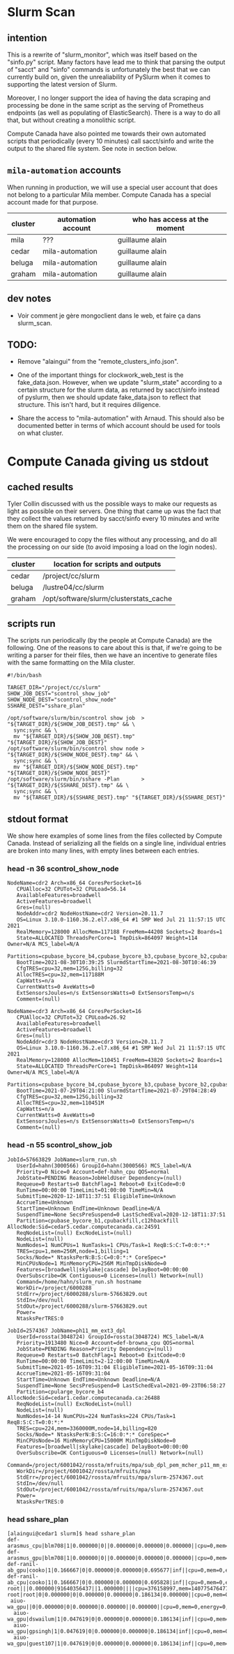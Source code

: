 # Slurm Scan

## intention

This is a rewrite of "slurm_monitor", which was itself based on the "sinfo.py" script.
Many factors have lead me to think that parsing the output of "sacct" and "sinfo" commands
is unfortunately the best that we can currently build on, given the unrealiability of PySlurm
when it comes to supporting the latest version of Slurm.

Moreover, I no longer support the idea of having the data scraping
and processing be done in the same script as the serving of
Prometheus endpoints (as well as populating of ElasticSearch).
There is a way to do all that, but without creating a monolithic script.

Compute Canada have also pointed me towards their own automated scripts
that periodically (every 10 minutes) call sacct/sinfo and write the output
to the shared file system. See note in section below.



## `mila-automation` accounts

When running in production, we will use a special user account that does
not belong to a particular Mila member. Compute Canada has a special account
made for that purpose.

|cluster | automation account | who has access at the moment |
|--------|--------------------|------------------------------|
| mila   | ???                | guillaume alain |
| cedar  | mila-automation    | guillaume alain |
| beluga | mila-automation    | guillaume alain |
| graham | mila-automation    | guillaume alain |

## dev notes

- Voir comment je gère mongoclient dans le web, et faire ça dans slurm_scan.

## TODO:

- Remove "alaingui" from the "remote_clusters_info.json".

- One of the important things for clockwork_web_test is the fake_data.json.
However, when we update "slurm_state" according to a certain structure for
the slurm data, as returned by sacct/sinfo instead of pyslurm, then we
should update fake_data.json to reflect that structure.
This isn't hard, but it requires diligence.

- Share the access to "mila-automation" with Arnaud.
This should also be documented better in terms of which account should be
used for tools on what cluster.



# Compute Canada giving us stdout

## cached results

Tyler Collin discussed with us the possible ways to
make our requests as light as possible on their servers.
One thing that came up was the fact that they collect the
values returned by sacct/sinfo every 10 minutes and write them
on the shared file system.

We were encouraged to copy the files without any processing,
and do all the processing on our side (to avoid imposing a load
on the login nodes).

| cluster | location for scripts and outputs |
|--|--|
| cedar | /project/cc/slurm |
| beluga | /lustre04/cc/slurm |
| graham | /opt/software/slurm/clusterstats_cache |

## scripts run

The scripts run periodically (by the people at Compute Canada) are the following.
One of the reasons to care about this is that, if we're going to be writing
a parser for their files, then we have an incentive to generate files with
the same formatting on the Mila cluster.

```
#!/bin/bash

TARGET_DIR="/project/cc/slurm"
SHOW_JOB_DEST="scontrol_show_job"
SHOW_NODE_DEST="scontrol_show_node"
SSHARE_DEST="sshare_plan"

/opt/software/slurm/bin/scontrol show job  > "${TARGET_DIR}/${SHOW_JOB_DEST}.tmp" && \
  sync;sync && \
  mv "${TARGET_DIR}/${SHOW_JOB_DEST}.tmp" "${TARGET_DIR}/${SHOW_JOB_DEST}"
/opt/software/slurm/bin/scontrol show node > "${TARGET_DIR}/${SHOW_NODE_DEST}.tmp" && \
  sync;sync && \
  mv "${TARGET_DIR}/${SHOW_NODE_DEST}.tmp" "${TARGET_DIR}/${SHOW_NODE_DEST}"
/opt/software/slurm/bin/sshare -Plan       > "${TARGET_DIR}/${SSHARE_DEST}.tmp" && \
  sync;sync && \
  mv "${TARGET_DIR}/${SSHARE_DEST}.tmp" "${TARGET_DIR}/${SSHARE_DEST}"
```

## stdout format

We show here examples of some lines from the files collected by Compute Canada.
Instead of serializing all the fields on a single line, individual entries
are broken into many lines, with empty lines between each entries.

### head -n 36 scontrol_show_node

```
NodeName=cdr2 Arch=x86_64 CoresPerSocket=16 
   CPUAlloc=32 CPUTot=32 CPULoad=56.14
   AvailableFeatures=broadwell
   ActiveFeatures=broadwell
   Gres=(null)
   NodeAddr=cdr2 NodeHostName=cdr2 Version=20.11.7
   OS=Linux 3.10.0-1160.36.2.el7.x86_64 #1 SMP Wed Jul 21 11:57:15 UTC 2021 
   RealMemory=128000 AllocMem=117188 FreeMem=44208 Sockets=2 Boards=1
   State=ALLOCATED ThreadsPerCore=1 TmpDisk=864097 Weight=114 Owner=N/A MCS_label=N/A
   Partitions=cpubase_bycore_b4,cpubase_bycore_b3,cpubase_bycore_b2,cpubase_bycore_b1,cpubase_bynode_b4,cpubase_bynode_b3,cpubase_bynode_b2,cpubase_bynode_b1,cpubackfill,c12hbackfill,cpupreempt 
   BootTime=2021-08-30T10:39:25 SlurmdStartTime=2021-08-30T10:46:39
   CfgTRES=cpu=32,mem=125G,billing=32
   AllocTRES=cpu=32,mem=117188M
   CapWatts=n/a
   CurrentWatts=0 AveWatts=0
   ExtSensorsJoules=n/s ExtSensorsWatts=0 ExtSensorsTemp=n/s
   Comment=(null)

NodeName=cdr3 Arch=x86_64 CoresPerSocket=16 
   CPUAlloc=32 CPUTot=32 CPULoad=26.92
   AvailableFeatures=broadwell
   ActiveFeatures=broadwell
   Gres=(null)
   NodeAddr=cdr3 NodeHostName=cdr3 Version=20.11.7
   OS=Linux 3.10.0-1160.36.2.el7.x86_64 #1 SMP Wed Jul 21 11:57:15 UTC 2021 
   RealMemory=128000 AllocMem=110451 FreeMem=43820 Sockets=2 Boards=1
   State=ALLOCATED ThreadsPerCore=1 TmpDisk=864097 Weight=114 Owner=N/A MCS_label=N/A
   Partitions=cpubase_bycore_b4,cpubase_bycore_b3,cpubase_bycore_b2,cpubase_bycore_b1,cpubase_bynode_b4,cpubase_bynode_b3,cpubase_bynode_b2,cpubase_bynode_b1,cpubackfill,c12hbackfill,cpupreempt 
   BootTime=2021-07-29T04:21:00 SlurmdStartTime=2021-07-29T04:28:49
   CfgTRES=cpu=32,mem=125G,billing=32
   AllocTRES=cpu=32,mem=110451M
   CapWatts=n/a
   CurrentWatts=0 AveWatts=0
   ExtSensorsJoules=n/s ExtSensorsWatts=0 ExtSensorsTemp=n/s
   Comment=(null)
```

### head -n 55 scontrol_show_job

```
JobId=57663829 JobName=slurm_run.sh
   UserId=hahn(3000566) GroupId=hahn(3000566) MCS_label=N/A
   Priority=0 Nice=0 Account=def-hahn_cpu QOS=normal
   JobState=PENDING Reason=JobHeldUser Dependency=(null)
   Requeue=0 Restarts=0 BatchFlag=1 Reboot=0 ExitCode=0:0
   RunTime=00:00:00 TimeLimit=01:00:00 TimeMin=N/A
   SubmitTime=2020-12-18T11:37:51 EligibleTime=Unknown
   AccrueTime=Unknown
   StartTime=Unknown EndTime=Unknown Deadline=N/A
   SuspendTime=None SecsPreSuspend=0 LastSchedEval=2020-12-18T11:37:51
   Partition=cpubase_bycore_b1,cpubackfill,c12hbackfill AllocNode:Sid=cedar5.cedar.computecanada.ca:24591
   ReqNodeList=(null) ExcNodeList=(null)
   NodeList=(null)
   NumNodes=1 NumCPUs=1 NumTasks=1 CPUs/Task=1 ReqB:S:C:T=0:0:*:*
   TRES=cpu=1,mem=256M,node=1,billing=1
   Socks/Node=* NtasksPerN:B:S:C=0:0:*:* CoreSpec=*
   MinCPUsNode=1 MinMemoryCPU=256M MinTmpDiskNode=0
   Features=[broadwell|skylake|cascade] DelayBoot=00:00:00
   OverSubscribe=OK Contiguous=0 Licenses=(null) Network=(null)
   Command=/home/hahn/slurm_run.sh hostname
   WorkDir=/project/6000288
   StdErr=/project/6000288/slurm-57663829.out
   StdIn=/dev/null
   StdOut=/project/6000288/slurm-57663829.out
   Power=
   NtasksPerTRES:0

JobId=2574367 JobName=ph11_mm_ext3_dpl
   UserId=rossta(3048724) GroupId=rossta(3048724) MCS_label=N/A
   Priority=1913480 Nice=0 Account=def-browna_cpu QOS=normal
   JobState=PENDING Reason=Priority Dependency=(null)
   Requeue=0 Restarts=0 BatchFlag=1 Reboot=0 ExitCode=0:0
   RunTime=00:00:00 TimeLimit=2-12:00:00 TimeMin=N/A
   SubmitTime=2021-05-16T09:31:04 EligibleTime=2021-05-16T09:31:04
   AccrueTime=2021-05-16T09:31:04
   StartTime=Unknown EndTime=Unknown Deadline=N/A
   SuspendTime=None SecsPreSuspend=0 LastSchedEval=2021-09-23T06:58:27
   Partition=cpularge_bycore_b4 AllocNode:Sid=cedar1.cedar.computecanada.ca:26488
   ReqNodeList=(null) ExcNodeList=(null)
   NodeList=(null)
   NumNodes=14-14 NumCPUs=224 NumTasks=224 CPUs/Task=1 ReqB:S:C:T=0:0:*:*
   TRES=cpu=224,mem=3360000M,node=14,billing=820
   Socks/Node=* NtasksPerN:B:S:C=16:0:*:* CoreSpec=*
   MinCPUsNode=16 MinMemoryCPU=15000M MinTmpDiskNode=0
   Features=[broadwell|skylake|cascade] DelayBoot=00:00:00
   OverSubscribe=OK Contiguous=0 Licenses=(null) Network=(null)
   Command=/project/6001042/rossta/mfruits/mpa/sub_dpl_pem_mcher_p11_mm_ext3.sh
   WorkDir=/project/6001042/rossta/mfruits/mpa
   StdErr=/project/6001042/rossta/mfruits/mpa/slurm-2574367.out
   StdIn=/dev/null
   StdOut=/project/6001042/rossta/mfruits/mpa/slurm-2574367.out
   Power=
   NtasksPerTRES:0
```

### head sshare_plan

```
[alaingui@cedar1 slurm]$ head sshare_plan 
def-arasmus_cpu|blm708|1|0.000000|0||0.000000|0.000000|0.000000||cpu=0,mem=0,energy=0,node=0,billing=0,fs/disk=0,vmem=0,pages=0,gres/gpu=0
def-arasmus_gpu|blm708|1|0.000000|0||0.000000|0.000000|0.000000||cpu=0,mem=0,energy=0,node=0,billing=0,fs/disk=0,vmem=0,pages=0,gres/gpu=0
def-ranil-ab_gpu|cooko|1|0.166667|0|0.000000|0.000000|0.695677|inf||cpu=0,mem=0,energy=0,node=0,billing=0,fs/disk=0,vmem=0,pages=0,gres/gpu=0
def-ranil-ab_cpu|cooko|1|0.166667|0|0.000000|0.000000|0.695828|inf||cpu=0,mem=0,energy=0,node=0,billing=0,fs/disk=0,vmem=0,pages=0,gres/gpu=0
root|||0.000000|91640356437||1.000000||||cpu=376158997,mem=1407754764774,energy=0,node=71636833,billing=427551679,fs/disk=0,vmem=0,pages=0,gres/gpu=3468175
root|root|0|0.000000|0|0.000000|0.000000|0.186134|0.000000||cpu=0,mem=0,energy=0,node=0,billing=0,fs/disk=0,vmem=0,pages=0,gres/gpu=0
 aiuo-wa_gpu||0|0.000000|0|0.000000|0.000000||0.000000||cpu=0,mem=0,energy=0,node=0,billing=0,fs/disk=0,vmem=0,pages=0,gres/gpu=0
  aiuo-wa_gpu|dswailum|1|0.047619|0|0.000000|0.000000|0.186134|inf||cpu=0,mem=0,energy=0,node=0,billing=0,fs/disk=0,vmem=0,pages=0,gres/gpu=0
  aiuo-wa_gpu|gpsingh|1|0.047619|0|0.000000|0.000000|0.186134|inf||cpu=0,mem=0,energy=0,node=0,billing=0,fs/disk=0,vmem=0,pages=0,gres/gpu=0
  aiuo-wa_gpu|guest107|1|0.047619|0|0.000000|0.000000|0.186134|inf||cpu=0,mem=0,energy=0,node=0,billing=0,fs/disk=0,vmem=0,pages=0,gres/gpu=0
```